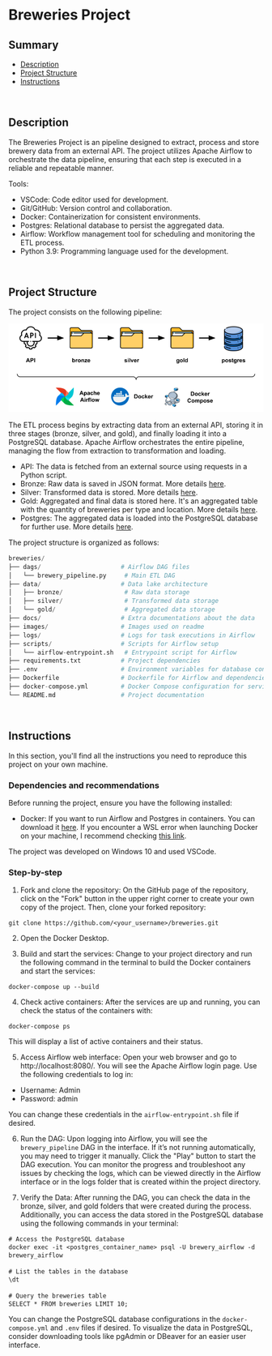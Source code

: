 # Breweries Project

## Summary
- [Description](#description)
- [Project Structure](#project-structure)
- [Instructions](#instructions)

<br>

## Description

The Breweries Project is an pipeline designed to extract, process and store brewery data from an external API. The project utilizes Apache Airflow to orchestrate the data pipeline, ensuring that each step is executed in a reliable and repeatable manner.

Tools:
- VSCode: Code editor used for development.
- Git/GitHub: Version control and collaboration.
- Docker: Containerization for consistent environments.
- Postgres: Relational database to persist the aggregated data.
- Airflow: Workflow management tool for scheduling and monitoring the ETL process.
- Python 3.9: Programming language used for the development.

<br>

## Project Structure

The project consists on the following pipeline:

![Pipeline of this project](images/01_pipeline.png)

The ETL process begins by extracting data from an external API, storing it in three stages (bronze, silver, and gold), and finally loading it into a PostgreSQL database. Apache Airflow orchestrates the entire pipeline, managing the flow from extraction to transformation and loading.
- API: The data is fetched from an external source using requests in a Python script.
- Bronze: Raw data is saved in JSON format. More details [here](docs/bronze_data.md).
- Silver: Transformed data is stored. More details [here](docs/silver_data.md).
- Gold: Aggregated and final data is stored here. It's an aggregated table with the quantity of breweries per type and location. More details [here](docs/gold_data.md).
- Postgres: The aggregated data is loaded into the PostgreSQL database for further use. More details [here](docs/postgres_data.md).

The project structure is organized as follows:

```python
breweries/
├── dags/                      # Airflow DAG files
│   └── brewery_pipeline.py     # Main ETL DAG
├── data/                      # Data lake architecture
│   ├── bronze/                 # Raw data storage
│   ├── silver/                 # Transformed data storage
│   └── gold/                   # Aggregated data storage
├── docs/                      # Extra documentations about the data
├── images/                    # Images used on readme
├── logs/                      # Logs for task executions in Airflow
├── scripts/                   # Scripts for Airflow setup
│   └── airflow-entrypoint.sh   # Entrypoint script for Airflow
├── requirements.txt           # Project dependencies
├── .env                       # Environment variables for database configuration
├── Dockerfile                 # Dockerfile for Airflow and dependencies
├── docker-compose.yml         # Docker Compose configuration for services
└── README.md                  # Project documentation
```

<br>

## Instructions

In this section, you'll find all the instructions you need to reproduce this project on your own machine.

### Dependencies and recommendations

Before running the project, ensure you have the following installed:
- Docker: If you want to run Airflow and Postgres in containers. You can download it [here](https://docs.docker.com/get-started/get-docker/). If you encounter a WSL error when launching Docker on your machine, I recommend checking [this link](https://stackoverflow.com/questions/66091744/docker-failed-to-start).

The project was developed on Windows 10 and used VSCode.

### Step-by-step

1. Fork and clone the repository: On the GitHub page of the repository, click on the "Fork" button in the upper right corner to create your own copy of the project. Then, clone your forked repository:
```
git clone https://github.com/<your_username>/breweries.git
```

2. Open the Docker Desktop. 

3. Build and start the services: Change to your project directory and run the following command in the terminal to build the Docker containers and start the services:
```
docker-compose up --build
```

4. Check active containers: After the services are up and running, you can check the status of the containers with:
```
docker-compose ps
```
This will display a list of active containers and their status.

5. Access Airflow web interface: Open your web browser and go to http://localhost:8080/. You will see the Apache Airflow login page. Use the following credentials to log in:

- Username: Admin
- Password: admin

You can change these credentials in the `airflow-entrypoint.sh` file if desired.

6. Run the DAG: Upon logging into Airflow, you will see the `brewery_pipeline` DAG in the interface. If it’s not running automatically, you may need to trigger it manually. Click the "Play" button to start the DAG execution. You can monitor the progress and troubleshoot any issues by checking the logs, which can be viewed directly in the Airflow interface or in the logs folder that is created within the project directory.

7. Verify the Data: After running the DAG, you can check the data in the bronze, silver, and gold folders that were created during the process. Additionally, you can access the data stored in the PostgreSQL database using the following commands in your terminal:
```
# Access the PostgreSQL database
docker exec -it <postgres_container_name> psql -U brewery_airflow -d brewery_airflow

# List the tables in the database
\dt

# Query the breweries table
SELECT * FROM breweries LIMIT 10;
```
You can change the PostgreSQL database configurations in the `docker-compose.yml` and `.env` files if desired.
To visualize the data in PostgreSQL, consider downloading tools like pgAdmin or DBeaver for an easier user interface.
